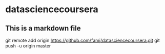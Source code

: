 # datasciencecoursera
## This is a markdown file
git remote add origin https://github.com/famj/datasciencecoursera.git
git push -u origin master
